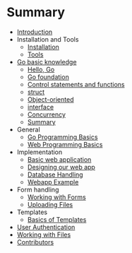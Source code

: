 # Summary

* [Introduction](README.md)
* Installation and Tools
   * [Installation](content/0.0install.md)
   * [Tools](content/0.1tools.md)
* [Go basic knowledge](content/02.0.md)
	* [Hello, Go](content/02.1.md)
	* [Go foundation](content/02.2.md)
	* [Control statements and functions](content/02.3.md)
	* [struct](content/02.4.md)
	* [Object-oriented](content/02.5.md)
	* [interface](content/02.6.md)
	* [Concurrency](content/02.7.md)
	* [Summary](content/02.8.md)
* General
   * [Go Programming Basics](content/1.0general_talk.md)
   * [Web Programming Basics](content/1.1servers.md)
* Implementation
   * [Basic web application](content/2.0implementbasics.md)
   * [Designing our web app](content/2.1functionality.md)
   * [Database Handling](content/2.2database.md)
   * [Webapp Example](content/2.3example.md)
* Form handling
   * [Working with Forms](content/2.4workingwithform.md)
   * [Uploading Files](content/2.5UploadingFiles.md)
* Templates
   * [Basics of Templates](content/3.0templating.md)
* [User Authentication](content/4.0authentication.md)
* [Working with Files](content/5.0Files.md)
* [Contributors](CONTRIBUTORS.md)

